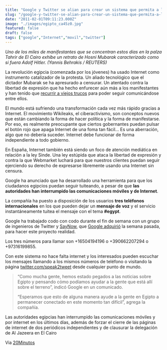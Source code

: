 ```yaml
---
title: "Google y Twitter se alian para crear un sistema que permita a los egipcios poder tuitear sus mensajes de voz"
slug: "/google-y-twitter-se-alian-para-crear-un-sistema-que-permita-a-los-egipcios-poder-tuitear-sus-mensajes-de-voz"
date: "2011-02-01T09:11:23.000Z"
image: "./images/egipto_ca45z0.jpg"
featured: false
draft: false
tags: ["google","Internet","movil","twitter"]
---
```



*Uno de los miles de manifestantes que se concentran estos días en la palza Tahrir de El Cairo exhibe un retrato de Hosni Mubarak caracterizado como si fuera Adolf Hitler. (Yannis Behrakis / REUTERS)*

La revolución egipcia (comenzada por los jóvenes) ha usado Internet como instrumento catalizador de la protesta. Un aliado tecnológico que el dictador Mubarak se ha apresurado a censurar. Un atentado contra la libertad de expresión que ha hecho enfurecer aún más a los manifestantes y han tenido que [recurrir a viejos trucos](http://www.microsiervos.com/archivo/mundoreal/bloqueo-internet-egipto.html) para poder seguir comunicándose entre ellos.

El mundo está sufriendo una transformación cada vez más rápido gracias a Internet. El movimiento Wikileaks, el ciberactivismo, son conceptos nuevos que están cambiando la forma de hacer política y la forma de manifestarse. Por eso, es realmente preocupante que ciertos gobernantes puedan pulsar el botón rojo que apaga Internet de una foma tan fácil… Es una aberración, algo que no debería suceder. Internet debe funcionar de forma independiente a todo gobierno.

En España, Internet también está siendo un foco de atención mediática en relación a la ley Sinde. Una ley estúpida que ataca la libertad de expresión y contra la que Webmarket luchará para que nuestros clientes puedan seguir ejerciendo su derecho de expresarse libremente usando una Internet sin censura.

Google ha anunciado que ha desarrollado una herramienta para que los ciudadanos egipcios puedan seguir tuiteando, a pesar de que **las autoridades han interrumpido las comunicaciones móviles y de Internet**.

La compañía ha puesto a disposición de los usuarios **tres teléfonos internacionales** en los que pueden dejar un **mensaje de voz** y el servicio instantáneamente tuitea el mensaje con el tema **#egypt**.

Google ha trabajado codo con codo durante el fin de semana con un grupo de ingenieros de Twitter y [SayNow](http://www.saynow.com/), que [Google adquirió](http://www.saynow.com/info/press_google) la semana pasada, para hacer este proyecto realidad.

Los tres números para llamar son +16504194196 o +390662207294 o +97316199855.

Con este sistema no hace falta internet y los interesados pueden escuchar los mensajes llamando a los mismos números de teléfono o visitando la página [twitter.com/speak2tweet](http://twitter.com/speak2tweet) desde cualquier punto de mundo.

> “Como mucha gente, hemos estado pegados a las noticias sobre Egipto y pensando cómo podíamos ayudar a la gente que está allí sobre el terreno”, indicó Google en un comunicado.
> 
> “Esperamos que esto de alguna manera ayude a la gente en Egipto a permanecer conectado en este momento tan difícil”, agrega la compañía.

Las autoridades egipcias han interrumpido las comunicaciones móviles y por internet en los últimos días, además de forzar el cierre de las páginas de internet de dos periódicos independientes y de clausurar la delegación de Al Jazeera en El Cairo

Via [20Minutos](http://www.20minutos.es/noticia/945686/0/google/twitter/egipto/)



